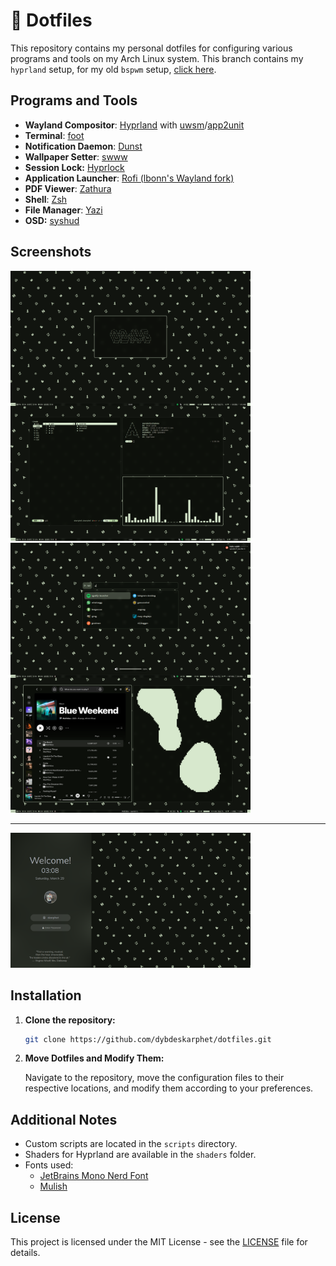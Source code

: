 # 🎨 Dotfiles

This repository contains my personal dotfiles for configuring various programs and tools on my Arch Linux system. This branch contains my `hyprland` setup, for my old `bspwm` setup, [click here](https://github.com/dybdeskarphet/dotfiles/tree/bspwm).

## Programs and Tools

- **Wayland Compositor**: [Hyprland](https://hyprland.org/) with [uwsm](https://github.com/Vladimir-csp/uwsm)/[app2unit](https://github.com/Vladimir-csp/app2unit)
- **Terminal**: [foot](https://codeberg.org/dnkl/foot)
- **Notification Daemon**: [Dunst](https://dunst-project.org/)
- **Wallpaper Setter**: [swww](https://github.com/LGFae/swww)
- **Session Lock:** [Hyprlock](https://github.com/hyprwm/hyprlock)
- **Application Launcher**: [Rofi (lbonn's Wayland fork)](https://github.com/lbonn/rofi)
- **PDF Viewer**: [Zathura](https://pwmt.org/projects/zathura/)
- **Shell**: [Zsh](https://www.zsh.org/)
- **File Manager**: [Yazi](https://github.com/sxyazi/yazi)
- **OSD:** [syshud](https://github.com/System64fumo/syshud)

## Screenshots

<img src="ss1.png" width="384"> <img src="ss2.png" width="384">

---

<img src="ss_lock.png" width="384">

## Installation

1. **Clone the repository:**

   ```bash
   git clone https://github.com/dybdeskarphet/dotfiles.git
   ```

2. **Move Dotfiles and Modify Them:**

   Navigate to the repository, move the configuration files to their respective locations, and modify them according to your preferences.

## Additional Notes

- Custom scripts are located in the `scripts` directory.
- Shaders for Hyprland are available in the `shaders` folder.
- Fonts used:
  - [JetBrains Mono Nerd Font](https://www.nerdfonts.com/font-downloads)
  - [Mulish](https://fonts.google.com/specimen/Mulish)

## License

This project is licensed under the MIT License - see the [LICENSE](LICENSE) file for details.
